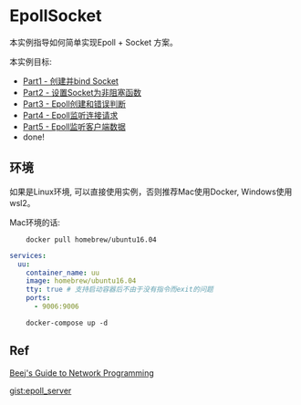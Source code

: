 # EpollSocket

本实例指导如何简单实现Epoll + Socket 方案。

本实例目标:

+ [Part1 - 创建并bind Socket](./tech/part1.md)
+ [Part2 - 设置Socket为非阻塞函数](./tech/part2.md)
+ [Part3 - Epoll创建和错误判断](./tech/part3.md)
+ [Part4 - Epoll监听连接请求](./tech/part4.md)
+ [Part5 - Epoll监听客户端数据](./tech/part5.md)
+ done!

## 环境

如果是Linux环境, 可以直接使用实例，否则推荐Mac使用Docker, Windows使用wsl2。

Mac环境的话:

        docker pull homebrew/ubuntu16.04
```yml
services:
  uu:
    container_name: uu
    image: homebrew/ubuntu16.04
    tty: true # 支持启动容器后不由于没有指令而exit的问题
    ports:
      - 9006:9006
```

        docker-compose up -d

## Ref

[Beej's Guide to Network Programming](https://beej-zhcn.netdpi.net/client-server_basic/jian_dan_de_stream_server)

[gist:epoll_server](https://gist.github.com/lidawn/90349e9260790e438a763c1e55b5b37c)
